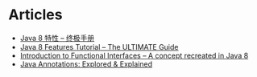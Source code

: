 # Articles
- [Java 8 特性 – 终极手册](http://ifeve.com/java-8-features-tutorial/)
- [Java 8 Features Tutorial – The ULTIMATE Guide](https://www.javacodegeeks.com/2014/05/java-8-features-tutorial.html)
- [Introduction to Functional Interfaces – A concept recreated in Java 8](https://www.javacodegeeks.com/2013/03/introduction-to-functional-interfaces-a-concept-recreated-in-java-8.html)
- [Java Annotations: Explored & Explained](https://www.javacodegeeks.com/2012/08/java-annotations-explored-explained.html)